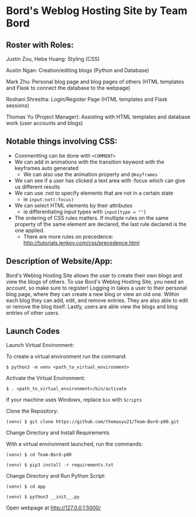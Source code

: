 # Bord's Weblog Hosting Site by Team Bord

## Roster with Roles:
Justin Zou, Hebe Huang: Styling (CSS)

Austin Ngan: Creation/editing blogs (Python and Database)

Mark Zhu: Personal blog page and blog pages of others (HTML templates and Flask to connect the database to the webpage)

Roshani Shrestha: Login/Register Page (HTML templates and Flask sessions)

Thomas Yu (Project Manager): Assisting with HTML templates and database work (user accounts and blogs)

## Notable things involving CSS:
- Commentting can be done with `<COMMENT>`
- We can add in animations with the transition keyword with the keyframes auto generated  
    - We can also use the animation property and `@keyframes`
- We can see if a user has clicked a text area with :focus which can give us different results  
- We can use :not to specify elements that are not in a certain state  
    - ie `input:not(:focus)`
- We can select HTML elements by their attributes   
    - ie differentiating input types with `input[type = ""]`
- The ordering of CSS rules matters. If multiple rules on the same property of the same element are declared, the last rule declared is the one applied.  
    - There are more rules on precedence: http://tutorials.jenkov.com/css/precedence.html

## Description of Website/App:
Bord's Weblog Hosting Site allows the user to create their own blogs and view the blogs of others. To use Bord's Weblog Hosting Site, you need an account, so make sure to register! Logging in takes a user to their personal blog page, where they can create a new blog or view an old one. Within each blog they can add, edit, and remove entries. They are also able to edit or remove the blog itself. Lastly, users are able view the blogs and blog entries of other users.

## Launch Codes
Launch Virtual Environment:

To create a virtual environment run the command:

`$ python3 -m venv <path_to_virtual_environment>`

Activate the Virtual Environment:

`$ . <path_to_virtual_environment>/bin/activate`

If your machine uses Windows, replace `bin` with `Scripts`


Clone the Repository:

`(venv) $ git clone https://github.com/thomasyu21/Team-Bord-p00.git`


Change Directory and Install Requirements

With a virtual environment launched, run the commands:

`(venv) $ cd Team-Bord-p00`

`(venv) $ pip3 install -r requirements.txt`


Change Directory and Run Python Script:

`(venv) $ cd app`

`(venv) $ python3 __init__.py`


Open webpage at http://127.0.0.1:5000/
